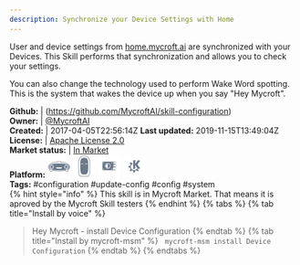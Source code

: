 ```yaml
---
description: Synchronize your Device Settings with Home
---
```

User and device settings from [home.mycroft.ai](https://home.mycroft.ai) are
synchronized with your Devices.  This Skill performs that synchronization and
allows you to check your settings.

You can also change the technology used to perform Wake Word spotting.  This is
the system that wakes the device up when you say "Hey Mycroft".

**Github:** | (https://github.com/MycroftAI/skill-configuration)  
**Owner:** | [@MycroftAI](https://github.com/MycroftAI)  
**Created:** | 2017-04-05T22:56:14Z  **Last updated:** 2019-11-15T13:49:04Z  
**License:** | [Apache License 2.0](https://api.github.com/licenses/apache-2.0)  
**Market status:** | [In Market](https://market.mycroft.ai/skill/mycroft-configuration)  
**Platform:**   ![](.gitbook/assets/mark-1-icon.png)  ![](.gitbook/assets/mark-2-icon.png)  ![](.gitbook/assets/picroft-icon.png)  ![](.gitbook/assets/kde.png)   
**Tags:** \#configuration \#update-config \#config \#system   
{% hint style="info" %}
This skill is in Mycroft Market. That means it is aproved by the Mycroft Skill testers
{% endhint %}
  {% tabs %}
{% tab title="Install by voice" %}
> Hey Mycroft - install Device Configuration
{% endtab %}
  {% tab title="Install by mycroft-msm" %}
``` mycroft-msm install Device Configuration```
{% endtab %}
  {% endtabs %}
  